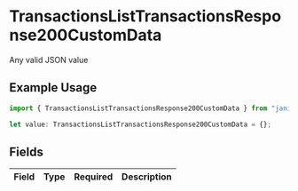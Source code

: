 # TransactionsListTransactionsResponse200CustomData

Any valid JSON value

## Example Usage

```typescript
import { TransactionsListTransactionsResponse200CustomData } from "jani-payments/models/operations";

let value: TransactionsListTransactionsResponse200CustomData = {};
```

## Fields

| Field       | Type        | Required    | Description |
| ----------- | ----------- | ----------- | ----------- |